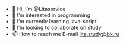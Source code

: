 - 👋 Hi, I’m @Litaservice
- 👀 I’m interested in programming
- 🌱 I’m currently learning java-script
- 💞️ I’m looking to collaborate on study
- 📫 How to reach me E-mail lita.study@bk.ru

<!---
Litaservice/Litaservice is a ✨ special ✨ repository because its `README.md` (this file) appears on your GitHub profile.
You can click the Preview link to take a look at your changes.
--->
